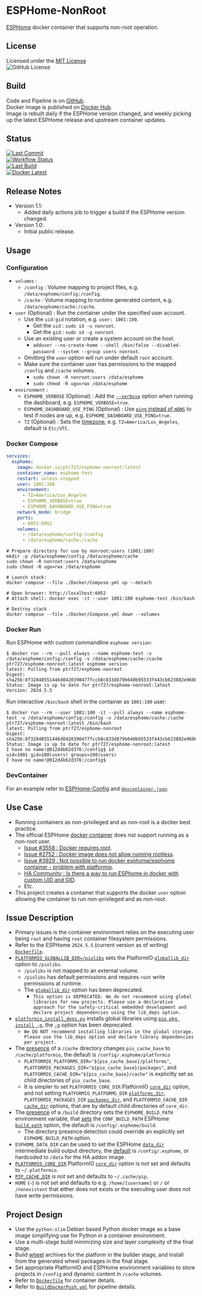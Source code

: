 # ESPHome-NonRoot

[ESPHome][esphome-link] docker container that supports non-root operation.

## License

Licensed under the [MIT License][license-link]  
![GitHub License][license-shield]

## Build

Code and Pipeline is on [GitHub][github-link].  
Docker image is published on [Docker Hub][docker-link].  
Image is rebuilt daily if the ESPHome version changed, and weekly picking up the latest ESPHome release and upstream container updates.

## Status

[![Last Commit][last-commit-shield]][commit-link]  
[![Workflow Status][workflow-status-shield]][actions-link]  
[![Last Build][last-build-shield]][actions-link]  
[![Docker Latest][docker-latest-version-shield]][docker-link]

## Release Notes

- Version 1.1:
  - Added daily actions job to trigger a build if the ESPHome version changed.
- Version 1.0:
  - Initial public release.

## Usage

### Configuration

- `volumes` :
  - `/config` : Volume mapping to project files, e.g. `/data/esphome/config:/config`.
  - `/cache` : Volume mapping to runtime generated content, e.g. `/data/esphome/cache:/cache`.
- `user` (Optional) : Run the container under the specified user account.
  - Use the `uid:gid` notation, e.g. `user: 1001:100`.
    - Get the `uid` : `sudo id -u nonroot`.
    - Get the `gid` : `sudo id -g nonroot`.
  - Use an existing user or create a system account on the host.
    - `adduser --no-create-home --shell /bin/false --disabled-password --system --group users nonroot`.
  - Omitting the `user` option will run under default `root` account.
  - Make sure the container user has permissions to the mapped `/config` and `/cache` volumes.
    - `sudo chown -R nonroot:users /data/esphome`
    - `sudo chmod -R ugo=rwx /data/esphome`
- `environment` :
  - `ESPHOME_VERBOSE` (Optional) : Add the [`--verbose`](https://esphome.io/guides/cli.html#cmdoption-v-verbose) option when running the dashboard, e.g. `ESPHOME_VERBOSE=true`.
  - `ESPHOME_DASHBOARD_USE_PING` (Optional) : Use [`ping` instead of `mDNS`](https://github.com/esphome/issues/issues/641#issuecomment-534156628) to test if nodes are up, e.g. `ESPHOME_DASHBOARD_USE_PING=true`.
  - `TZ` (Optional) : Sets the [timezone](https://en.wikipedia.org/wiki/List_of_tz_database_time_zones), e.g. `TZ=America/Los_Angeles`, default is `Etc/UTC`.

### Docker Compose

```yaml
services:
  esphome:
    image: docker.io/ptr727/esphome-nonroot:latest
    container_name: esphome-test
    restart: unless-stopped
    user: 1001:100
    environment:
      - TZ=America/Los_Angeles
      - ESPHOME_VERBOSE=true
      - ESPHOME_DASHBOARD_USE_PING=true
    network_mode: bridge
    ports:
      - 6052:6052
    volumes:
      - /data/esphome/config:/config
      - /data/esphome/cache:/cache
```

```console
# Prepare directory for use by nonroot:users (1001:100)
mkdir -p /data/esphome/config /data/esphome/cache
sudo chown -R nonroot:users /data/esphome
sudo chmod -R ugo=rwx /data/esphome

# Launch stack:
docker compose --file ./Docker/Compose.yml up --detach

# Open browser: http://localhost:6052
# Attach shell: docker exec -it --user 1001:100 esphome-test /bin/bash

# Destroy stack
docker compose --file ./Docker/Compose.yml down --volumes
```

### Docker Run

Run ESPHome with custom commandline `esphome version`:

```console
$ docker run --rm --pull always --name esphome-test -v /data/esphome/config:/config -v /data/esphome/cache:/cache ptr727/esphome-nonroot:latest esphome version
latest: Pulling from ptr727/esphome-nonroot
Digest: sha256:8f32848551446d0420390477fccb8c833d879b640b95533f443cb623882e9688
Status: Image is up to date for ptr727/esphome-nonroot:latest
Version: 2024.5.5
```

Run interactive `/bin/bash` shell in the container as `1001:100` user:

```console
$ docker run --rm --user 1001:100 -it --pull always --name esphome-test -v /data/esphome/config:/config -v /data/esphome/cache:/cache ptr727/esphome-nonroot:latest /bin/bash
latest: Pulling from ptr727/esphome-nonroot
Digest: sha256:8f32848551446d0420390477fccb8c833d879b640b95533f443cb623882e9688
Status: Image is up to date for ptr727/esphome-nonroot:latest
I have no name!@012d4b62d376:/config$ id
uid=1001 gid=100(users) groups=100(users)
I have no name!@012d4b62d376:/config$
```

### DevContainer

For an example refer to [ESPHome-Config](https://github.com/ptr727/ESPHome-Config) and [`devcontainer.json`](https://github.com/ptr727/ESPHome-Config/blob/main/.devcontainer/devcontainer.json).

## Use Case

- Running containers as non-privileged and as non-root is a docker best practice.
- The official ESPHome [docker container][esphome-docker-link] does not support running as a non-root user.
  - [Issue #3558 : Docker requires root](https://github.com/esphome/issues/issues/3558).
  - [Issue #2752 : Docker image does not allow running rootless](https://github.com/esphome/issues/issues/2752).
  - [Issue #3929 : Not possible to run docker esphome/esphome container - problem with platformio](https://github.com/esphome/issues/issues/3929).
  - [HA Community : Is there a way to run ESPhome in docker with custom UID and GID](https://community.home-assistant.io/t/is-there-a-way-to-run-esphome-in-docker-with-custom-uid-and-gid/668256).
  - Etc.
- This project creates a container that supports the docker `user` option allowing the container to run non-privileged and as non-root.

## Issue Description

- Primary issues is the container environment relies on the executing user being `root` and having `root` container filesystem permissions.
- Refer to the ESPHome `2024.5.5` (current version as of writing) [`Dockerfile`](https://github.com/esphome/esphome/blob/2024.5.5/docker/Dockerfile).
- [`PLATFORMIO_GLOBALLIB_DIR=/piolibs`](https://github.com/esphome/esphome/blob/2024.5.5/docker/Dockerfile#L67) sets the PlatformIO [`globallib_dir`](https://docs.platformio.org/en/latest/envvars.html#envvar-PLATFORMIO_GLOBALLIB_DIR) option to `/piolibs`.
  - `/piolibs` is not mapped to an external volume.
  - `/piolibs` has default permissions and requires `root` write permissions at runtime.
  - The [`globallib_dir`](https://docs.platformio.org/en/latest/projectconf/sections/platformio/options/directory/globallib_dir.html#projectconf-pio-globallib-dir) option has been deprecated.
    - `This option is DEPRECATED. We do not recommend using global libraries for new projects. Please use a declarative approach for the safety-critical embedded development and declare project dependencies using the lib_deps option.`
- [`platformio_install_deps.py`](https://github.com/esphome/esphome/blob/2024.5.5/docker/Dockerfile#L101) installs global libraries using [`pio pkg install -g`](https://github.com/esphome/esphome/blob/2024.5.5/script/platformio_install_deps.py#L58), the [`-g`](https://docs.platformio.org/en/stable/core/userguide/pkg/cmd_install.html#cmdoption-pio-pkg-install-g) option has been deprecated.
  - `We DO NOT recommend installing libraries in the global storage. Please use the lib_deps option and declare library dependencies per project.`
- The [presence](https://github.com/esphome/esphome/blob/2024.5.5/docker/docker_entrypoint.sh#L6) of a `/cache` directory changes `pio_cache_base` to `/cache/platformio`, the default is `/config/.esphome/platformio`
  - `PLATFORMIO_PLATFORMS_DIR="${pio_cache_base}/platforms"`, `PLATFORMIO_PACKAGES_DIR="${pio_cache_base}/packages"`, and `PLATFORMIO_CACHE_DIR="${pio_cache_base}/cache"` is explicitly set as child directories of `pio_cache_base`.
  - It is simpler to set `PLATFORMIO_CORE_DIR` PlatformIO [`core_dir`](https://docs.platformio.org/en/latest/envvars.html#envvar-PLATFORMIO_CORE_DIR) option, and not setting `PLATFORMIO_PLATFORMS_DIR` [`platforms_dir`](https://docs.platformio.org/en/latest/projectconf/sections/platformio/options/directory/platforms_dir.html#projectconf-pio-platforms-dir), `PLATFORMIO_PACKAGES_DIR` [`packages_dir`](https://docs.platformio.org/en/latest/projectconf/sections/platformio/options/directory/packages_dir.html#projectconf-pio-packages-dir), and `PLATFORMIO_CACHE_DIR` [`cache_dir`](https://docs.platformio.org/en/latest/projectconf/sections/platformio/options/directory/cache_dir.html#projectconf-pio-cache-dir) options, that are by default child directories of `core_dir`.
- The [presence](https://github.com/esphome/esphome/blob/2024.5.5/docker/docker_entrypoint.sh#L26) of a `/build` directory sets the `ESPHOME_BUILD_PATH` environment variable, that [sets](https://github.com/esphome/esphome/blob/2024.5.5/esphome/core/config.py#L204) the `CONF_BUILD_PATH` ESPHome [`build_path`](https://esphome.io/components/esphome.html) option, the default is `/config/.esphome/build`.
  - The directory presence detection could override an explicitly set `ESPHOME_BUILD_PATH` option.
- `ESPHOME_DATA_DIR` can be used to set the ESPHome [`data_dir`](https://github.com/esphome/esphome/blob/2024.5.5/esphome/core/__init__.py#L595) intermediate build output directory, the [default](https://github.com/esphome/esphome/blob/2024.5.5/esphome/core/__init__.py#L599) is `/config/.esphome`, or hardcoded to `/data` for the HA addon image.
- [`PLATFORMIO_CORE_DIR`](https://docs.platformio.org/en/latest/envvars.html#envvar-PLATFORMIO_CORE_DIR) PlatformIO [`core_dir`](https://docs.platformio.org/en/latest/projectconf/sections/platformio/options/directory/core_dir.html#projectconf-pio-core-dir) option is not set and defaults to `~/.platformio`.
- [`PIP_CACHE_DIR`](https://pip.pypa.io/en/stable/topics/caching/#pip-cache-dir) is not set and defaults to `~/.cache/pip`.
- `HOME` (`~`) is not set and defaults to e.g. `/home/[username]` or `/` or `/nonexistent` that either does not exists or the executing user does not have write permissions.

## Project Design

- Use the `python:slim` Debian based Python docker image as a base image simplifying use for Python in a container environment.
- Use a multi-stage build minimizing size and layer complexity of the final stage.
- Build [wheel](https://pip.pypa.io/en/stable/cli/pip_wheel/) archives for the platform in the builder stage, and install from the generated wheel packages in the final stage.
- Set appropriate PlatformIO and ESPHome environment variables to store projects in `/config` and dynamic content in `/cache` volumes.
- Refer to [`Dockerfile`](./Docker/Dockerfile) for container details.
- Refer to [`BuildDockerPush.yml`](./.github/workflows/BuildDockerPush.yml) for pipeline details.

[actions-link]: https://github.com/ptr727/ESPHome-NonRoot/actions
[commit-link]: https://github.com/ptr727/ESPHome-NonRoot/commits/main
[docker-latest-version-shield]: https://img.shields.io/docker/v/ptr727/esphome-nonroot/latest?label=Docker%20Latest&logo=docker
[docker-link]: https://hub.docker.com/r/ptr727/esphome-nonroot
[workflow-status-shield]: https://img.shields.io/github/actions/workflow/status/ptr727/ESPHome-NonRoot/BuildDockerPush.yml?logo=github&label=Workflow%20Status
[github-link]: https://github.com/ptr727/ESPHome-NonRoot
[last-build-shield]: https://byob.yarr.is/ptr727/ESPHome-NonRoot/lastbuild
[last-commit-shield]: https://img.shields.io/github/last-commit/ptr727/ESPHome-NonRoot?logo=github&label=Last%20Commit
[license-link]: ./LICENSE
[license-shield]: https://img.shields.io/github/license/ptr727/ESPHome-NonRoot?label=License
[esphome-link]: https://esphome.io
[esphome-docker-link]: https://hub.docker.com/r/esphome/esphome
